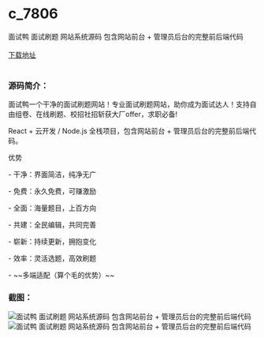 # c_7806
面试鸭 面试刷题 网站系统源码 包含网站前台 + 管理员后台的完整前后端代码
<br/></br>
[下载地址](https://www.uuid2.com/7806.html "下载地址")
<br/></br>
<h3>源码简介：</h3>
<p>面试鸭一个干净的面试刷题网站！专业面试刷题网站，助你成为面试达人！支持自由组卷、在线刷题、校招社招斩获大厂offer，求职必备!<p>
<p>React + 云开发 / Node.js 全栈项目，包含网站前台 + 管理员后台的完整前后端代码。<p>
<p>优势<p>
<p>- 干净：界面简洁，纯净无广<p>
<p>- 免费：永久免费，可赚激励<p>
<p>- 全面：海量题目，上百方向<p>
<p>- 共建：全民编辑，共同完善<p>
<p>- 崭新：持续更新，拥抱变化<p>
<p>- 效率：灵活选题，高效刷题<p>
<p>- ~~多端适配（算个毛的优势）~~<p>
<h3>截图：</h3>
<img src="https://www.uuid2.com/wp-content/uploads/img/uimage/20591652236469.jpg" alt="面试鸭 面试刷题 网站系统源码 包含网站前台 + 管理员后台的完整前后端代码"><img src="https://www.uuid2.com/wp-content/uploads/img/uimage/15171652236470.jpg" alt="面试鸭 面试刷题 网站系统源码 包含网站前台 + 管理员后台的完整前后端代码">
